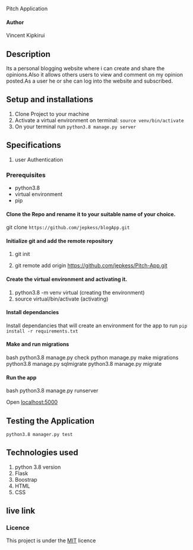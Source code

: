 Pitch Application
#### Author
Vincent Kipkirui 

## Description
Its a personal blogging website where i can create and share the opinions.Also it allows others users to view and comment on my opinion posted.As a user he or she can log into the website and subscribed.

## Setup and installations
1. Clone Project to your machine
2. Activate a virtual environment on terminal: `source venv/bin/activate`
3. On your terminal run `python3.8 manage.py server`


  
## Specifications
1. user Authentication
 
### Prerequisites
* python3.8
* virtual environment
* pip
#### Clone the Repo and rename it to your suitable name of your choice.
git clone `https://github.com/jepkess/blogApp.git`

#### Initialize git and add the remote repository
1. git init 

2. git remote add origin https://github.com/jepkess/Pitch-App.git



#### Create  the virtual environment and activating it.
1. python3.8 -m venv virtual (creating the environment)
2. source virtual/bin/activate (activating)
#### Install dependancies
Install dependancies that will create an environment for the app to run
`pip install -r requirements.txt`
#### Make and run migrations
bash
python3.8 manage.py check
python manage.py make migrations 
python3.8 manage.py sqlmigrate 
python3.8 manage.py migrate

#### Run the app
bash
python3.8 manage.py runserver

Open [localhost:5000](http://127.0.0.1:5000)
## Testing the Application
`python3.8 manager.py test`
## Technologies used
1.  python 3.8 version
2. Flask
3.  Boostrap
4.  HTML
5. CSS

## live link


### Licence
This project is under the  [MIT](LICENSE.md) licence
